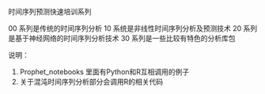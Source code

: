 时间序列预测快速培训系列

00 系列是传统的时间序列分析
10 系统是非线性时间序列分析及预测技术
20 系列是基于神经网络的时间序列分析技术
30 系列是一些比较有特色的分析库包

说明：
1. Prophet_notebooks 里面有Python和R互相调用的例子
2. 关于混沌时间序列分析部分会调用R的相关代码
